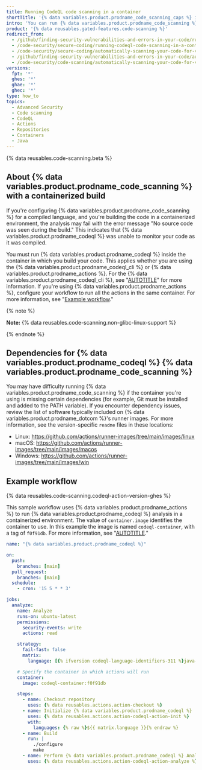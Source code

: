 ```yaml
---
title: Running CodeQL code scanning in a container
shortTitle: '{% data variables.product.prodname_code_scanning_caps %} in a container'
intro: 'You can run {% data variables.product.prodname_code_scanning %} in a container by ensuring that all processes run in the same container.'
product: '{% data reusables.gated-features.code-scanning %}'
redirect_from:
  - /github/finding-security-vulnerabilities-and-errors-in-your-code/running-codeql-code-scanning-in-a-container
  - /code-security/secure-coding/running-codeql-code-scanning-in-a-container
  - /code-security/secure-coding/automatically-scanning-your-code-for-vulnerabilities-and-errors/running-codeql-code-scanning-in-a-container
  - /github/finding-security-vulnerabilities-and-errors-in-your-code/automatically-scanning-your-code-for-vulnerabilities-and-errors/running-codeql-code-scanning-in-a-container
  - /code-security/code-scanning/automatically-scanning-your-code-for-vulnerabilities-and-errors/running-codeql-code-scanning-in-a-container
versions:
  fpt: '*'
  ghes: '*'
  ghae: '*'
  ghec: '*'
type: how_to
topics:
  - Advanced Security
  - Code scanning
  - CodeQL
  - Actions
  - Repositories
  - Containers
  - Java
---
```



{% data reusables.code-scanning.beta %}

## About {% data variables.product.prodname_code_scanning %} with a containerized build

If you're configuring {% data variables.product.prodname_code_scanning %} for a compiled language, and you're building the code in a containerized environment, the analysis may fail with the error message "No source code was seen during the build." This indicates that {% data variables.product.prodname_codeql %} was unable to monitor your code as it was compiled.

You must run {% data variables.product.prodname_codeql %} inside the container in which you build your code. This applies whether you are using the {% data variables.product.prodname_codeql_cli %} or {% data variables.product.prodname_actions %}. For the {% data variables.product.prodname_codeql_cli %}, see "[AUTOTITLE](/code-security/code-scanning/integrating-with-code-scanning/using-code-scanning-with-your-existing-ci-system)" for more information. If you're using {% data variables.product.prodname_actions %}, configure your workflow to run all the actions in the same container. For more information, see "[Example workflow](#example-workflow)."

{% note %}

**Note:** {% data reusables.code-scanning.non-glibc-linux-support %}

{% endnote %}

## Dependencies for {% data variables.product.prodname_codeql %} {% data variables.product.prodname_code_scanning %}

You may have difficulty running {% data variables.product.prodname_code_scanning %} if the container you're using is missing certain dependencies (for example, Git must be installed and added to the PATH variable). If you encounter dependency issues, review the list of software typically included on {% data variables.product.prodname_dotcom %}'s runner images. For more information, see the version-specific `readme` files in these locations:

- Linux: https://github.com/actions/runner-images/tree/main/images/linux
- macOS: https://github.com/actions/runner-images/tree/main/images/macos
- Windows: https://github.com/actions/runner-images/tree/main/images/win

## Example workflow

{% data reusables.code-scanning.codeql-action-version-ghes %}

This sample workflow uses {% data variables.product.prodname_actions %} to run {% data variables.product.prodname_codeql %} analysis in a containerized environment. The value of `container.image` identifies the container to use. In this example the image is named `codeql-container`, with a tag of `f0f91db`. For more information, see "[AUTOTITLE](/actions/using-workflows/workflow-syntax-for-github-actions#jobsjob_idcontainer)."

```yaml
name: "{% data variables.product.prodname_codeql %}"

on:
  push:
    branches: [main]
  pull_request:
    branches: [main]
  schedule:
    - cron: '15 5 * * 3'

jobs:
  analyze:
    name: Analyze
    runs-on: ubuntu-latest
    permissions:
      security-events: write
      actions: read

    strategy:
      fail-fast: false
      matrix:
        language: [{% ifversion codeql-language-identifiers-311 %}java-kotlin{% else %}java{% endif %}]

    # Specify the container in which actions will run
    container:
      image: codeql-container:f0f91db

    steps:
      - name: Checkout repository
        uses: {% data reusables.actions.action-checkout %}
      - name: Initialize {% data variables.product.prodname_codeql %}
        uses: {% data reusables.actions.action-codeql-action-init %}
        with:
          languages: {% raw %}${{ matrix.language }}{% endraw %}
      - name: Build
        run: |
          ./configure
          make
      - name: Perform {% data variables.product.prodname_codeql %} Analysis
        uses: {% data reusables.actions.action-codeql-action-analyze %}
```
